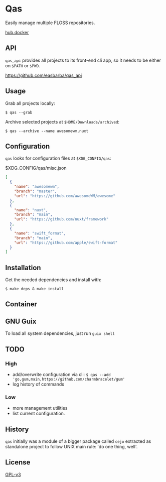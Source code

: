 # Qas

Easily manage multiple FLOSS repositories.

[hub.docker](https://hub.docker.com/r/easbarbosa/qas)

## API

`qas_api` provides all projects to its front-end cli app, so it needs to be either on `$PATH` or `$PWD`.

https://github.com/easbarba/qas_api

## Usage

Grab all projects locally:

    $ qas --grab

Archive selected projects at `$HOME/Downloads/archived`:

    $ qas --archive --name awesomewm,nuxt

## Configuration

`qas` looks for configuration files at `$XDG_CONFIG/qas`:

$XDG_CONFIG/qas/misc.json

```json
[
  {
    "name": "awesomewm",
    "branch": "master",
    "url": "https://github.com/awesomeWM/awesome"
  },
  {
    "name": "nuxt",
    "branch": "main",
    "url": "https://github.com/nuxt/framework"
  },
  {
    "name": "swift_format",
    "branch": "main",
    "url": "https://github.com/apple/swift-format"
  }
]
```

## Installation

Get the needed dependencies and install with:

    $ make deps & make install

## Container

## GNU Guix

To load all system dependencies, just run `guix shell`

## TODO

### High

- add/overwrite configuration via cli: `$ qas --add 'go,gum,main,https://github.com/charmbracelet/gum'`
- log history of commands

### Low

- more management utilities
- list current configuration.

## History

`qas` initially was a module of a bigger package called `cejo` extracted as
standalone project to follow UNIX main rule: 'do one thing, well'.

## License

[GPL-v3](https://www.gnu.org/licenses/gpl-3.0.en.html)
